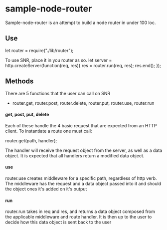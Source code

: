 # sample-node-router
Sample-node-router is an attempt to build a node router in under 100 loc.

## Use
let router = require("./lib/router");

To use SNR, place it in you router as so.
let server = http.createServer(function(req, res){
    res = router.run(req, res);
    res.end();
});

## Methods
There are 5 functions that the user can call on SNR
 - router.get, router.post, router.delete, router.put, router.use, router.run

#### get, post, put, delete
Each of these handle the 4 basic request that are expected from an HTTP client.
To instantiate a route one must call:

router.get(path, handler);

The handler will receive the request object from the server, as well as a data
object. It is expected that all handlers return a modified data object.

#### use
router.use creates middleware for a specific path, regardless of http verb.
The middleware has the request and a data object passed into it and should the
object ones it's added on it's output

#### run
router.run takes in req and res, and returns a data object composed from the
applicable middleware and route handler.
It is then up to the user to decide how this data object is sent back to the user
